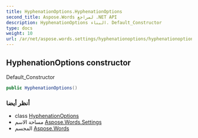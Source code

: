 ```yaml
---
title: HyphenationOptions.HyphenationOptions
second_title: Aspose.Words لمراجع .NET API
description: HyphenationOptions البناء. Default_Constructor
type: docs
weight: 10
url: /ar/net/aspose.words.settings/hyphenationoptions/hyphenationoptions/
---
```

## HyphenationOptions constructor

Default_Constructor

```csharp
public HyphenationOptions()
```

### أنظر أيضا

* class [HyphenationOptions](../)
* مساحة الاسم [Aspose.Words.Settings](../../hyphenationoptions/)
* المجسم [Aspose.Words](../../../)


